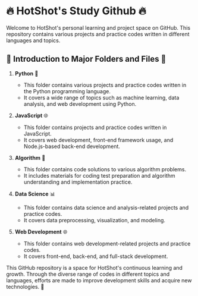 # 🔥 HotShot's Study Github 🔥

Welcome to HotShot's personal learning and project space on GitHub. This repository contains various projects and practice codes written in different languages and topics.

## 🌟 Introduction to Major Folders and Files 🌟

1. **Python** 🐍
   - This folder contains various projects and practice codes written in the Python programming language.
   - It covers a wide range of topics such as machine learning, data analysis, and web development using Python.

2. **JavaScript** 🌐
   - This folder contains projects and practice codes written in JavaScript.
   - It covers web development, front-end framework usage, and Node.js-based back-end development.

3. **Algorithm** 🧠
   - This folder contains code solutions to various algorithm problems.
   - It includes materials for coding test preparation and algorithm understanding and implementation practice.

4. **Data Science** 📊
   - This folder contains data science and analysis-related projects and practice codes.
   - It covers data preprocessing, visualization, and modeling.

5. **Web Development** 🌐
   - This folder contains web development-related projects and practice codes.
   - It covers front-end, back-end, and full-stack development.

This GitHub repository is a space for HotShot's continuous learning and growth. Through the diverse range of codes in different topics and languages, efforts are made to improve development skills and acquire new technologies. 🚀 
